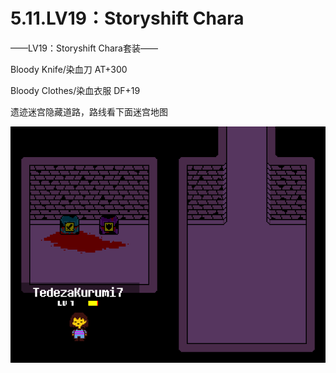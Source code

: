 # 5.11.LV19：Storyshift Chara



——LV19：Storyshift Chara套装——

Bloody Knife/染血刀 AT+300

Bloody Clothes/染血衣服 DF+19

遗迹迷宫隐藏道路，路线看下面迷宫地图

![16](16.png)

